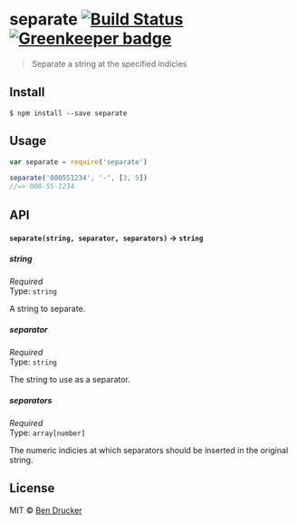 # separate [![Build Status](https://travis-ci.org/bendrucker/separate.svg?branch=master)](https://travis-ci.org/bendrucker/separate) [![Greenkeeper badge](https://badges.greenkeeper.io/bendrucker/separate.svg)](https://greenkeeper.io/)

> Separate a string at the specified indicies


## Install

```
$ npm install --save separate
```


## Usage

```js
var separate = require('separate')

separate('000551234', '-', [3, 5])
//=> 000-55-1234
```

## API

#### `separate(string, separator, separators)` -> `string`

##### string

*Required*  
Type: `string`

A string to separate.

##### separator

*Required*  
Type: `string`

The string to use as a separator.

##### separators

*Required*  
Type: `array[number]`

The numeric indicies at which separators should be inserted in the original string.

## License

MIT © [Ben Drucker](http://bendrucker.me)
